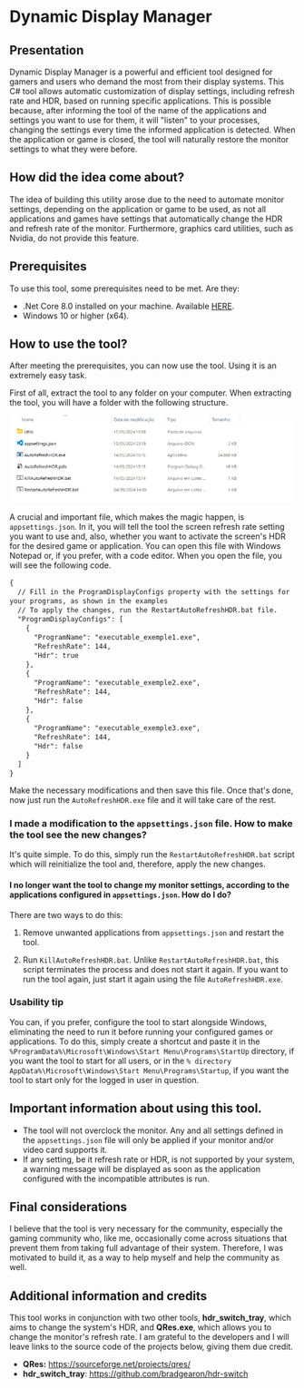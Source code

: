 # Dynamic Display Manager

## Presentation
Dynamic Display Manager is a powerful and efficient tool designed for gamers and users who demand the most from their display systems. This C# tool allows automatic customization of display settings, including refresh rate and HDR, based on running specific applications. This is possible because, after informing the tool of the name of the applications and settings you want to use for them, it will "listen" to your processes, changing the settings every time the informed application is detected. When the application or game is closed, the tool will naturally restore the monitor settings to what they were before.

## How did the idea come about?
The idea of ​​building this utility arose due to the need to automate monitor settings, depending on the application or game to be used, as not all applications and games have settings that automatically
change the HDR and refresh rate of the monitor. Furthermore, graphics card utilities, such as Nvidia, do not provide this feature.

## Prerequisites
To use this tool, some prerequisites need to be met. Are they:

* .Net Core 8.0 installed on your machine. Available [HERE](https://dotnet.microsoft.com/download/dotnet/8.0).
* Windows 10 or higher (x64).

## How to use the tool?

After meeting the prerequisites, you can now use the tool. Using it is an extremely easy task.

First of all, extract the tool to any folder on your computer. When extracting the tool, you will have a folder with the following structure.

![Tool Folder Structure](imgs/tool_folder_structure.png)

A crucial and important file, which makes the magic happen, is ```appsettings.json```. In it, you will tell the tool the screen refresh rate setting you want to use and, also, whether you want to activate the screen's HDR for the desired game or application. You can open this file with Windows Notepad or, if you prefer, with a code editor. When you open the file, you will see the following code.

```jsonc
{
  // Fill in the ProgramDisplayConfigs property with the settings for your programs, as shown in the examples
  // To apply the changes, run the RestartAutoRefreshHDR.bat file.
  "ProgramDisplayConfigs": [
    {
      "ProgramName": "executable_exemple1.exe",
      "RefreshRate": 144,
      "Hdr": true
    },
    {
      "ProgramName": "executable_exemple2.exe",
      "RefreshRate": 144,
      "Hdr": false
    },
    {
      "ProgramName": "executable_exemple3.exe",
      "RefreshRate": 144,
      "Hdr": false
    }
  ]
}

```

Make the necessary modifications and then save this file. Once that's done, now just run the ```AutoRefreshHDR.exe``` file and it will take care of the rest.

### I made a modification to the ```appsettings.json``` file. How to make the tool see the new changes?

It's quite simple. To do this, simply run the ```RestartAutoRefreshHDR.bat``` script which will reinitialize the tool and, therefore, apply the new changes.

#### I no longer want the tool to change my monitor settings, according to the applications configured in ```appsettings.json```. How do I do?

There are two ways to do this:

1. Remove unwanted applications from ```appsettings.json``` and restart the tool.

2. Run ```KillAutoRefreshHDR.bat```. Unlike ```RestartAutoRefreshHDR.bat```, this script terminates the process and does not start it again. If you want to run the tool again, just start it again using the file ```AutoRefreshHDR.exe```.

### Usability tip

You can, if you prefer, configure the tool to start alongside Windows, eliminating the need to run it before running your configured games or applications. To do this, simply create a shortcut and paste it in the ```%ProgramData%\Microsoft\Windows\Start Menu\Programs\StartUp``` directory, if you want the tool to start for all users, or in the ```% directory AppData%\Microsoft\Windows\Start Menu\Programs\Startup```, if you want the tool to start only for the logged in user in question.

## Important information about using this tool.

* The tool will not overclock the monitor. Any and all settings defined in the ```appsettings.json``` file will only be applied if your monitor and/or video card supports it.
* If any setting, be it refresh rate or HDR, is not supported by your system, a warning message will be displayed as soon as the application configured with the incompatible attributes is run.

## Final considerations

I believe that the tool is very necessary for the community, especially the gaming community who, like me, occasionally come across situations that prevent them from taking full advantage of their system. Therefore, I was motivated to build it, as a way to help myself and help the community as well.

## Additional information and credits

This tool works in conjunction with two other tools, **hdr_switch_tray**, which aims to change the system's HDR, and **QRes.exe**, which allows you to change the monitor's refresh rate. I am grateful to the developers and I will leave links to the source code of the projects below, giving them due credit.

- **QRes:** https://sourceforge.net/projects/qres/
- **hdr_switch_tray**: https://github.com/bradgearon/hdr-switch


























